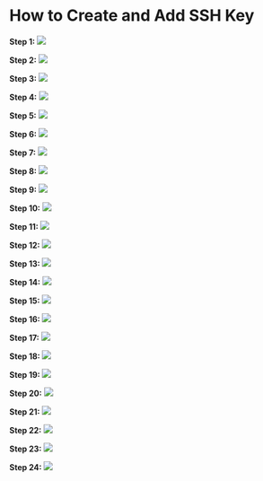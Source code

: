# How to Create and Add SSH Key

**Step 1:**
![](../z-attachments/1.png)

**Step 2:**
![](../z-attachments/2.png)

**Step 3:**
![](../z-attachments/3.png)

**Step 4:**
![](../z-attachments/4.png)

**Step 5:**
![](../z-attachments/5.png)

**Step 6:**
![](../z-attachments/6.png)

**Step 7:**
![](../z-attachments/7.png)

**Step 8:**
![](../z-attachments/8.png)

**Step 9:**
![](../z-attachments/9.png)

**Step 10:**
![](../z-attachments/10.png)

**Step 11:**
![](../z-attachments/11.png)

**Step 12:**
![](../z-attachments/12.png)

**Step 13:**
![](../z-attachments/13.png)

**Step 14:**
![](../z-attachments/14.png)

**Step 15:**
![](../z-attachments/15.png)

**Step 16:**
![](../z-attachments/16.png)

**Step 17:**
![](../z-attachments/17.png)

**Step 18:**
![](../z-attachments/18.png)

**Step 19:**
![](../z-attachments/19.png)

**Step 20:**
![](../z-attachments/20.png)

**Step 21:**
![](../z-attachments/21.png)

**Step 22:**
![](../z-attachments/22.png)

**Step 23:**
![](../z-attachments/23.png)

**Step 24:**
![](../z-attachments/24.png)


